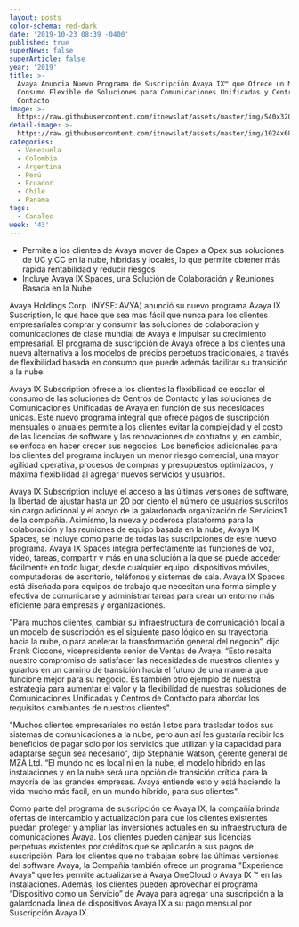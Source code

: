 ```yaml
---
layout: posts
color-schema: red-dark
date: '2019-10-23 08:39 -0400'
published: true
superNews: false
superArticle: false
year: '2019'
title: >-
  Avaya Anuncia Nuevo Programa de Suscripción Avaya IX™ que Ofrece un Modelo de
  Consumo Flexible de Soluciones para Comunicaciones Unificadas y Centros de
  Contacto
image: >-
  https://raw.githubusercontent.com/itnewslat/assets/master/img/540x320/Centro-de-Contacto-p.jpg
detail-image: >-
  https://raw.githubusercontent.com/itnewslat/assets/master/img/1024x680/Centro-de-Contacto-g.jpg
categories:
  - Venezuela
  - Colombia
  - Argentina
  - Perú
  - Ecuador
  - Chile
  - Panama
tags:
  - Canales
week: '43'
---
```

- Permite a los clientes de Avaya mover de Capex a Opex sus soluciones de UC y CC en la nube, híbridas y locales, lo que permite obtener más rápida rentabilidad y reducir riesgos
- Incluye Avaya IX Spaces, una Solución de Colaboración y Reuniones Basada en la Nube

Avaya Holdings Corp. (NYSE: AVYA) anunció su nuevo programa Avaya IX Suscription, lo que hace que sea más fácil que nunca para los clientes empresariales comprar y consumir las soluciones de colaboración y comunicaciones de clase mundial de Avaya e impulsar su crecimiento empresarial. El programa de suscripción de Avaya ofrece a los clientes una nueva alternativa a los modelos de precios perpetuos tradicionales, a través de flexibilidad basada en consumo que puede además facilitar su transición a la nube.

Avaya IX Subscription ofrece a los clientes la flexibilidad de escalar el consumo de las soluciones de Centros de Contacto y las soluciones de Comunicaciones Unificadas de Avaya en función de sus necesidades únicas. Este nuevo programa integral que ofrece pagos de suscripción mensuales o anuales permite a los clientes evitar la complejidad y el costo de las licencias de software y las renovaciones de contratos y, en cambio, se enfoca en hacer crecer sus negocios. Los beneficios adicionales para los clientes del programa incluyen un menor riesgo comercial, una mayor agilidad operativa, procesos de compras y presupuestos optimizados, y máxima flexibilidad al agregar nuevos servicios y usuarios.

Avaya IX Subscription incluye el acceso a las últimas versiones de software, la libertad de ajustar hasta un 20 por ciento el número de usuarios suscritos sin cargo adicional y el apoyo de la galardonada organización de Servicios1 de la compañía. Asimismo, la nueva y poderosa plataforma para la colaboración y las reuniones de equipo basada en la nube, Avaya IX Spaces, se incluye como parte de todas las suscripciones de este nuevo programa.  Avaya IX Spaces integra perfectamente las funciones de voz, video, tareas, compartir y más en una solución a la que se puede acceder fácilmente en todo lugar, desde cualquier equipo: dispositivos móviles, computadoras de escritorio, teléfonos y sistemas de sala. Avaya IX Spaces está diseñada para equipos de trabajo que necesitan una forma simple y efectiva de comunicarse y administrar tareas para crear un entorno más eficiente para empresas y organizaciones.

"Para muchos clientes, cambiar su infraestructura de comunicación local a un modelo de suscripción es el siguiente paso lógico en su trayectoria hacia la nube, o para acelerar la transformación general del negocio”, dijo Frank Ciccone, vicepresidente senior de Ventas de Avaya. “Esto resalta nuestro compromiso de satisfacer las necesidades de nuestros clientes y guiarlos en un camino de transición hacia el futuro de una manera que funcione mejor para su negocio. Es también otro ejemplo de nuestra estrategia para aumentar el valor y la flexibilidad de nuestras soluciones de Comunicaciones Unificadas y Centros de Contacto para abordar los requisitos cambiantes de nuestros clientes".

"Muchos clientes empresariales no están listos para trasladar todos sus sistemas de comunicaciones a la nube, pero aun así les gustaría recibir los beneficios de pagar solo por los servicios que utilizan y la capacidad para adaptarse según sea necesario", dijo Stephanie Watson, gerente general de MZA Ltd. “El mundo no es local ni en la nube, el modelo híbrido en las instalaciones y en la nube será una opción de transición crítica para la mayoría de las grandes empresas. Avaya entiende esto y está haciendo la vida mucho más fácil, en un mundo híbrido, para sus clientes".

Como parte del programa de suscripción de Avaya IX, la compañía brinda ofertas de intercambio y actualización para que los clientes existentes puedan proteger y ampliar las inversiones actuales en su infraestructura de comunicaciones Avaya. Los clientes pueden canjear sus licencias perpetuas existentes por créditos que se aplicarán a sus pagos de suscripción. Para los clientes que no trabajan sobre las últimas versiones del software Avaya, la Compañía también ofrece un programa "Experience Avaya" que les permite actualizarse a Avaya OneCloud o Avaya IX ™ en las instalaciones. Además, los clientes pueden aprovechar el programa “Dispositivo como un Servicio” de Avaya para agregar una suscripción a la galardonada línea de dispositivos Avaya IX a su pago mensual por Suscripción Avaya IX.
